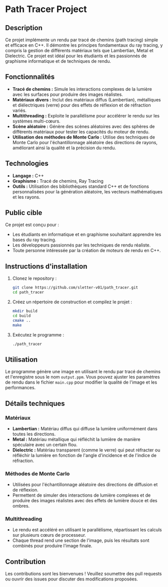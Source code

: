 # Path Tracer Project

## Description

Ce projet implémente un rendu par tracé de chemins (path tracing) simple et efficace en C++. Il démontre les principes fondamentaux du ray tracing, y compris la gestion de différents matériaux tels que Lambertian, Metal et Dielectric. Ce projet est idéal pour les étudiants et les passionnés de graphisme informatique et de techniques de rendu.

## Fonctionnalités

- **Tracé de chemins :** Simule les interactions complexes de la lumière avec les surfaces pour produire des images réalistes.
- **Matériaux divers :** Inclut des matériaux diffus (Lambertian), métalliques et diélectriques (verre) pour des effets de réflexion et de réfraction variés.
- **Multithreading :** Exploite le parallélisme pour accélérer le rendu sur les systèmes multi-cœurs.
- **Scène aléatoire :** Génère des scènes aléatoires avec des sphères de différents matériaux pour tester les capacités du moteur de rendu.
- **Utilisation des méthodes de Monte Carlo :** Utilise des techniques de Monte Carlo pour l'échantillonnage aléatoire des directions de rayons, améliorant ainsi la qualité et la précision du rendu.

## Technologies

- **Langage :** C++
- **Graphisme :** Tracé de chemins, Ray Tracing
- **Outils :** Utilisation des bibliothèques standard C++ et de fonctions personnalisées pour la génération aléatoire, les vecteurs mathématiques et les rayons.

## Public cible

Ce projet est conçu pour :
- Les étudiants en informatique et en graphisme souhaitant apprendre les bases du ray tracing.
- Les développeurs passionnés par les techniques de rendu réaliste.
- Toute personne intéressée par la création de moteurs de rendu en C++.

## Instructions d'installation

1. Clonez le repository :
    ```sh
    git clone https://github.com/sletter-v01/path_tracer.git
    cd path_tracer
    ```

2. Créez un répertoire de construction et compilez le projet :
    ```sh
    mkdir build
    cd build
    cmake ..
    make
    ```

3. Exécutez le programme :
    ```sh
    ./path_tracer
    ```

## Utilisation

Le programme génère une image en utilisant le rendu par tracé de chemins et l'enregistre sous le nom `output.ppm`. Vous pouvez ajuster les paramètres de rendu dans le fichier `main.cpp` pour modifier la qualité de l'image et les performances.

## Détails techniques

### Matériaux
- **Lambertian :** Matériau diffus qui diffuse la lumière uniformément dans toutes les directions.
- **Metal :** Matériau métallique qui réfléchit la lumière de manière spéculaire avec un certain flou.
- **Dielectric :** Matériau transparent (comme le verre) qui peut réfracter ou réfléchir la lumière en fonction de l'angle d'incidence et de l'indice de réfraction.

### Méthodes de Monte Carlo
- Utilisées pour l'échantillonnage aléatoire des directions de diffusion et de réflexion.
- Permettent de simuler des interactions de lumière complexes et de produire des images réalistes avec des effets de lumière douce et des ombres.

### Multithreading
- Le rendu est accéléré en utilisant le parallélisme, répartissant les calculs sur plusieurs cœurs de processeur.
- Chaque thread rend une section de l'image, puis les résultats sont combinés pour produire l'image finale.

## Contribution

Les contributions sont les bienvenues ! Veuillez soumettre des pull requests ou ouvrir des issues pour discuter des modifications proposées.
